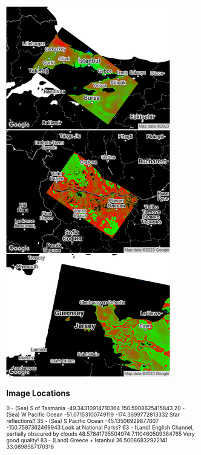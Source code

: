![](data/istanbul_result.png)
![](data/danube_result.png)
![](data/channel_result.png)

## Image Locations
0 - (Sea) S of Tasmania -49.34310914710364 150.5908625415843
20 - (Sea) W Pacific Ocean -51.07153100749119 -174.3699772813332
Star reflections? 35 - (Sea) S Pacific Ocean -45.13506929877607 -150.7597362469943
Look at National Parks? 63 - (Land) English Channel, partially obscured by clouds 48.57841795504974 7.110460509384765
Very good quality! 83 - (Land) Greece + Istanbul 36.50086832922141 33.0898587170316